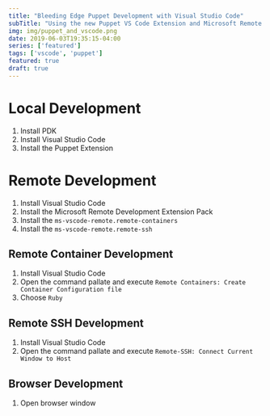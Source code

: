 ```yaml
---
title: "Bleeding Edge Puppet Development with Visual Studio Code"
subTitle: "Using the new Puppet VS Code Extension and Microsoft Remote Development Extension Pack to develop Puppet manifests and modules"
img: img/puppet_and_vscode.png
date: 2019-06-03T19:35:15-04:00
series: ['featured']
tags: ['vscode', 'puppet']
featured: true
draft: true
---
```


# Local Development

1. Install PDK
1. Install Visual Studio Code
1. Install the Puppet Extension

# Remote Development

1. Install Visual Studio Code
1. Install the Microsoft Remote Development Extension Pack
1. Install the `ms-vscode-remote.remote-containers`
1. Install the `ms-vscode-remote.remote-ssh`

## Remote Container Development

1. Install Visual Studio Code
1. Open the command pallate and execute `Remote Containers: Create Container Configuration file`
1. Choose `Ruby`

## Remote SSH Development

1. Install Visual Studio Code
1. Open the command pallate and execute `Remote-SSH: Connect Current Window to Host`

## Browser Development

1. Open browser window
